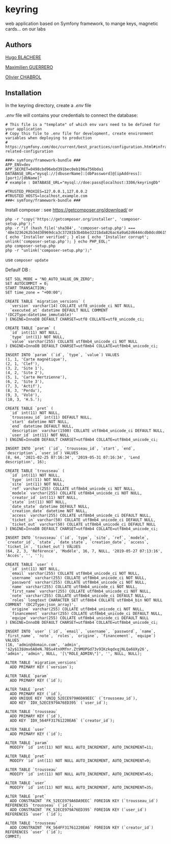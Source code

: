 # keyring

web application based on Symfony framework, to mange keys, magnetic cards... on our labs

## Authors
[Hugo BLACHERE](https://github.com/yugohug0)

[Maximilien GUERRERO](https://github.com/MaximilienGuerrero)

[Olivier CHABROL](https://github.com/olivierChabrol)

## Installation
In the keyring directory, create a *.env* file 

*.env* file will contains your credentials to connect the database:
```
# This file is a "template" of which env vars need to be defined for your application
# Copy this file to .env file for development, create environment variables when deploying to production
# https://symfony.com/doc/current/best_practices/configuration.html#infrastructure-related-configuration

###> symfony/framework-bundle ###
APP_ENV=dev
APP_SECRET=0498cbd96ebd391bec0eb196a756bda1
DATABASE_URL="mysql://[dbuserName]:[dbPassword]@[ipAddress]:[port]/[dbName]"
# example : DATABASE_URL="mysql://doe:pass@localhost:3306/keyringDb"

#TRUSTED_PROXIES=127.0.0.1,127.0.0.2
#TRUSTED_HOSTS=localhost,example.com
###< symfony/framework-bundle ###
```

Install composer : see https://getcomposer.org/download/ or
```
php -r "copy('https://getcomposer.org/installer', 'composer-setup.php');"
php -r "if (hash_file('sha384', 'composer-setup.php') === '48e3236262b34d30969dca3c37281b3b4bbe3221bda826ac6a9a62d6444cdb0dcd0615698a5cbe587c3f0fe57a54d8f5') { echo 'Installer verified'; } else { echo 'Installer corrupt'; unlink('composer-setup.php'); } echo PHP_EOL;"
php composer-setup.php
php -r "unlink('composer-setup.php');"
```


use
```composer update```

Defaulf DB :
```
SET SQL_MODE = "NO_AUTO_VALUE_ON_ZERO";
SET AUTOCOMMIT = 0;
START TRANSACTION;
SET time_zone = "+00:00";

CREATE TABLE `migration_versions` (
  `version` varchar(14) COLLATE utf8_unicode_ci NOT NULL,
  `executed_at` datetime DEFAULT NULL COMMENT '(DC2Type:datetime_immutable)'
) ENGINE=InnoDB DEFAULT CHARSET=utf8 COLLATE=utf8_unicode_ci;

CREATE TABLE `param` (
  `id` int(11) NOT NULL,
  `type` int(11) NOT NULL,
  `value` varchar(255) COLLATE utf8mb4_unicode_ci NOT NULL
) ENGINE=InnoDB DEFAULT CHARSET=utf8mb4 COLLATE=utf8mb4_unicode_ci;

INSERT INTO `param` (`id`, `type`, `value`) VALUES
(1, 1, 'Carte magnétique'),
(2, 1, 'Clef'),
(3, 2, 'Site 1'),
(4, 2, 'Site 2'),
(5, 1, 'Carte Hertzienne'),
(6, 2, 'Site 3'),
(7, 3, 'Actif'),
(8, 3, 'Perdu'),
(9, 3, 'Volé'),
(10, 3, 'H.S.');

CREATE TABLE `pret` (
  `id` int(11) NOT NULL,
  `trousseau_id` int(11) DEFAULT NULL,
  `start` datetime NOT NULL,
  `end` datetime DEFAULT NULL,
  `description` varchar(1500) COLLATE utf8mb4_unicode_ci DEFAULT NULL,
  `user_id` int(11) NOT NULL
) ENGINE=InnoDB DEFAULT CHARSET=utf8mb4 COLLATE=utf8mb4_unicode_ci;

INSERT INTO `pret` (`id`, `trousseau_id`, `start`, `end`, `description`, `user_id`) VALUES
(8, 64, '2021-02-25 07:16:34', '2019-05-31 07:16:34', 'Lend description', 16);

CREATE TABLE `trousseau` (
  `id` int(11) NOT NULL,
  `type` int(11) NOT NULL,
  `site` int(11) NOT NULL,
  `ref` varchar(255) COLLATE utf8mb4_unicode_ci NOT NULL,
  `modele` varchar(255) COLLATE utf8mb4_unicode_ci NOT NULL,
  `creator_id` int(11) NOT NULL,
  `state` int(11) NOT NULL,
  `date_state` datetime DEFAULT NULL,
  `creation_date` datetime NOT NULL,
  `access` varchar(255) COLLATE utf8mb4_unicode_ci DEFAULT NULL,
  `ticket_in` varchar(50) COLLATE utf8mb4_unicode_ci DEFAULT NULL,
  `ticket_out` varchar(50) COLLATE utf8mb4_unicode_ci DEFAULT NULL
) ENGINE=InnoDB DEFAULT CHARSET=utf8mb4 COLLATE=utf8mb4_unicode_ci;

INSERT INTO `trousseau` (`id`, `type`, `site`, `ref`, `modele`, `creator_id`, `state`, `date_state`, `creation_date`, `access`, `ticket_in`, `ticket_out`) VALUES
(64, 2, 3, 'Référence', 'Modèle', 16, 7, NULL, '2019-05-27 07:13:16', 'Accés', '', '');

CREATE TABLE `user` (
  `id` int(11) NOT NULL,
  `email` varchar(255) COLLATE utf8mb4_unicode_ci NOT NULL,
  `username` varchar(255) COLLATE utf8mb4_unicode_ci NOT NULL,
  `password` varchar(255) COLLATE utf8mb4_unicode_ci NOT NULL,
  `name` varchar(255) COLLATE utf8mb4_unicode_ci NOT NULL,
  `first_name` varchar(255) COLLATE utf8mb4_unicode_ci NOT NULL,
  `note` varchar(255) COLLATE utf8mb4_unicode_ci DEFAULT NULL,
  `roles` longtext CHARACTER SET utf8mb4 COLLATE utf8mb4_bin NOT NULL COMMENT '(DC2Type:json_array)',
  `origine` varchar(255) COLLATE utf8mb4_unicode_ci NOT NULL,
  `financement` varchar(255) COLLATE utf8mb4_unicode_ci DEFAULT NULL,
  `equipe` varchar(255) COLLATE utf8mb4_unicode_ci DEFAULT NULL
) ENGINE=InnoDB DEFAULT CHARSET=utf8mb4 COLLATE=utf8mb4_unicode_ci;

INSERT INTO `user` (`id`, `email`, `username`, `password`, `name`, `first_name`, `note`, `roles`, `origine`, `financement`, `equipe`) VALUES
(16, 'admin@domain.com', 'admin', '$2y$13$Umx6A8eN.7BSu4tnXMfnr.Zt9MOPGd73v9IKzkqdxqjNLQa6UXy26', 'admin', 'admin', NULL, '[\"ROLE_ADMIN\"]', '', NULL, NULL);

ALTER TABLE `migration_versions`
  ADD PRIMARY KEY (`version`);

ALTER TABLE `param`
  ADD PRIMARY KEY (`id`);

ALTER TABLE `pret`
  ADD PRIMARY KEY (`id`),
  ADD UNIQUE KEY `UNIQ_52ECE979A6DA9EEC` (`trousseau_id`),
  ADD KEY `IDX_52ECE979A76ED395` (`user_id`);

ALTER TABLE `trousseau`
  ADD PRIMARY KEY (`id`),
  ADD KEY `IDX_564FF31761220EA6` (`creator_id`);

ALTER TABLE `user`
  ADD PRIMARY KEY (`id`);

ALTER TABLE `param`
  MODIFY `id` int(11) NOT NULL AUTO_INCREMENT, AUTO_INCREMENT=11;

ALTER TABLE `pret`
  MODIFY `id` int(11) NOT NULL AUTO_INCREMENT, AUTO_INCREMENT=9;

ALTER TABLE `trousseau`
  MODIFY `id` int(11) NOT NULL AUTO_INCREMENT, AUTO_INCREMENT=65;

ALTER TABLE `user`
  MODIFY `id` int(11) NOT NULL AUTO_INCREMENT, AUTO_INCREMENT=35;

ALTER TABLE `pret`
  ADD CONSTRAINT `FK_52ECE979A6DA9EEC` FOREIGN KEY (`trousseau_id`) REFERENCES `trousseau` (`id`),
  ADD CONSTRAINT `FK_52ECE979A76ED395` FOREIGN KEY (`user_id`) REFERENCES `user` (`id`);

ALTER TABLE `trousseau`
  ADD CONSTRAINT `FK_564FF31761220EA6` FOREIGN KEY (`creator_id`) REFERENCES `user` (`id`);
COMMIT;
```